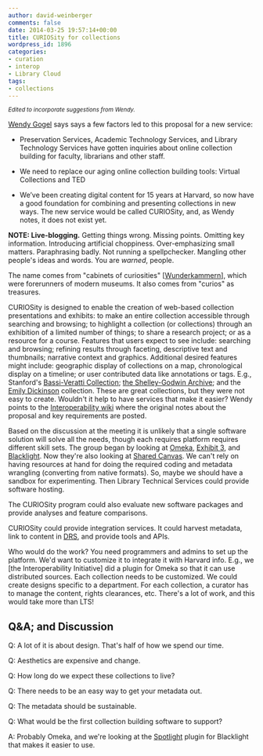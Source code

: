 ```yaml
---
author: david-weinberger
comments: false
date: 2014-03-25 19:57:14+00:00
title: CURIOSity for collections
wordpress_id: 1896
categories:
- curation
- interop
- Library Cloud
tags:
- collections
---
```


<small><em>Edited to incorporate suggestions from Wendy.</em></small>

[Wendy Gogel](http://library.harvard.edu/users/wendygogel) says says a few factors led to this proposal for a new service:

  * Preservation Services, Academic Technology Services, and Library Technology Services have gotten inquiries about online collection building for faculty, librarians and other staff.

  * We need to replace our aging online collection building tools: Virtual Collections and TED

  * We’ve been creating digital content for 15 years at Harvard, so now have a good foundation for combining and presenting collections in new ways. The new service would be called CURIOSity, and, as Wendy notes, it does not exist yet.

**NOTE: Live-blogging.** Getting things wrong. Missing points. Omitting key information. Introducing artificial choppiness. Over-emphasizing small matters. Paraphrasing badly. Not running a spellpchecker. Mangling other people's ideas and words. You are  _warned_, people.

The name comes from "cabinets of curiosities" [[Wunderkammern](http://en.wikipedia.org/wiki/Cabinet_of_curiosities)], which were forerunners of modern museums. It also comes from "curios" as treasures.

CURIOSity is designed to enable the creation of web-based collection presentations and exhibits: to make an entire collection accessible through searching and browsing; to highlight a collection (or collections) through an exhibition of a limited number of things; to share a research project; or as a resource for a course.
Features that users expect to see include: searching and browsing; refining results through faceting, descriptive text and thumbnails; narrative context and graphics. Additional desired features might include: geographic display of collections on a map, chronological display on a timeline; or user contributed data like annotations or tags. E.g., Stanford's [Bassi-Veratti Collection](http://bassiveratti.stanford.edu/); [the Shelley-Godwin Archive](http://shelleygodwinarchive.org/); and the [Emily Dickinson](http://www.edickenson.org) collection. These are great collections, but they were not easy to create. Wouldn't it help to have services that make it easier? Wendy points to the [Interoperability wiki](https://wiki.harvard.edu/confluence/display/HLSLibraryInteroperability/Collection+and+Exhibition+Platforms) where the original notes about the proposal and key requirements are posted.

Based on the discussion at the meeting it is unlikely that a single software solution will solve all the needs, though each requires platform requires different skill sets. The group began by looking at [Omeka](http://www.Omeka.org), [Exhibit 3](http://www.simile-widgets.org/exhibit3/), and [Blacklight](http://projectblacklight.org/). Now they're also looking at [Shared Canvas](http://www.shared-canvas.org/). We can't rely on having resources at hand for doing the required coding and metadata wrangling (converting from native formats). So, maybe we should have a sandbox for experimenting. Then Library Technical Services could provide software hosting.

The CURIOSity program could also evaluate new software packages and provide analyses and feature comparisons.

CURIOSity could provide integration services. It could harvest metadata, link to content in [DRS](http://hul.harvard.edu/ois/systems/drs/), and provide tools and APIs.

Who would do the work? You need programmers and admins to set up the platform. We'd want to customize it to integrate it with Harvard info. E.g., we [the Interoperability Initiative] did a plugin for Omeka so that it can use  distributed sources.  Each collection needs to be customized. We could create designs specific to a department. For each collection, a curator has to manage the content, rights clearances, etc. There's a lot of work, and this would take more than LTS!

## Q&A; and Discussion

Q: A lot of it is about design. That's half of how we spend our time.

Q: Aesthetics are expensive and change.

Q: How long do we expect these collections to live?

Q: There needs to be an easy way to get your metadata out.

Q: The metadata should be sustainable.

Q: What would be the first collection building software to support?

A: Probably Omeka, and we're looking at the [Spotlight](http://library.stanford.edu/blogs/digital-library-blog/2014/02/stanford-begins-development-spotlight) plugin for Blacklight that makes it easier to use.

